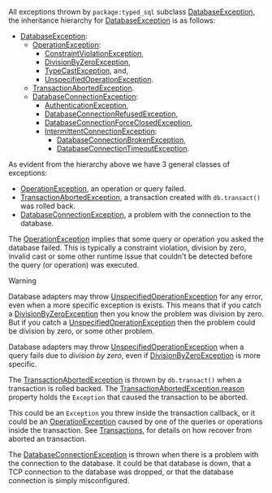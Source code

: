 All exceptions thrown by `package:typed_sql` subclass [DatabaseException], the
inheritance hierarchy for [DatabaseException] is as follows:

* [DatabaseException]:
  * [OperationException]:
    * [ConstraintViolationException],
    * [DivisionByZeroException],
    * [TypeCastException], and,
    * [UnspecifiedOperationException].
  * [TransactionAbortedException].
  * [DatabaseConnectionException]:
    * [AuthenticationException],
    * [DatabaseConnectionRefusedException],
    * [DatabaseConnectionForceClosedException],
    * [IntermittentConnectionException]:
      * [DatabaseConnectionBrokenException],
      * [DatabaseConnectionTimeoutException].

As evident from the hierarchy above we have 3 general classes of exceptions:
 * [OperationException], an operation or query failed.
 * [TransactionAbortedException], a transaction created with `db.transact()` was
   rolled back.
 * [DatabaseConnectionException], a problem with the connection to the database.

The [OperationException] implies that some query or operation you asked the
database failed. This is typically a constraint violation, division by zero,
invalid cast or some other runtime issue that couldn't be detected before the
query (or operation) was executed.

> [!WARNING]
> Database adapters may throw [UnspecifiedOperationException] for any error,
> even when a more specific exception is exists. This means that if you catch a
> [DivisionByZeroException] then you know the problem was division by zero.
> But if you catch a [UnspecifiedOperationException] then the problem could be
> division by zero, or some other problem.
>
> Database adapters may throw [UnspecifiedOperationException] when a query fails
> due to _division by zero_, even if [DivisionByZeroException] is more specific.

The [TransactionAbortedException] is thrown by `db.transact()` when a
transaction is rolled backed. The [TransactionAbortedException.reason] property
holds the `Exception` that caused the transaction to be aborted.

This could be an `Exception` you threw inside the transaction callback, or it
could be an [OperationException] caused by one of the queries or operations
inside the transaction. See [Transactions], for details on how recover from
aborted an transaction.

The [DatabaseConnectionException] is thrown when there is a problem with the
connection to the database. It could be that database is down, that a TCP
connection to the database was dropped, or that the database connection is
simply misconfigured.

<!-- GENERATED DOCUMENTATION LINKS -->
[AuthenticationException]: ../typed_sql/AuthenticationException-class.html
[ConstraintViolationException]: ../typed_sql/ConstraintViolationException-class.html
[DatabaseConnectionBrokenException]: ../typed_sql/DatabaseConnectionBrokenException-class.html
[DatabaseConnectionException]: ../typed_sql/DatabaseConnectionException-class.html
[DatabaseConnectionForceClosedException]: ../typed_sql/DatabaseConnectionForceClosedException-class.html
[DatabaseConnectionRefusedException]: ../typed_sql/DatabaseConnectionRefusedException-class.html
[DatabaseConnectionTimeoutException]: ../typed_sql/DatabaseConnectionTimeoutException-class.html
[DatabaseException]: ../typed_sql/DatabaseException-class.html
[DivisionByZeroException]: ../typed_sql/DivisionByZeroException-class.html
[IntermittentConnectionException]: ../typed_sql/IntermittentConnectionException-class.html
[OperationException]: ../typed_sql/OperationException-class.html
[TransactionAbortedException]: ../typed_sql/TransactionAbortedException-class.html
[TransactionAbortedException.reason]: ../typed_sql/TransactionAbortedException/reason.html
[Transactions]: ../topics/Transactions-topic.html
[TypeCastException]: ../typed_sql/TypeCastException-class.html
[UnspecifiedOperationException]: ../typed_sql/UnspecifiedOperationException-class.html
